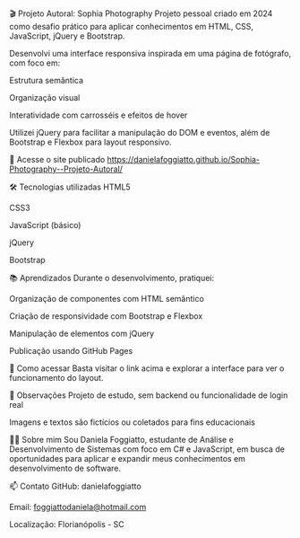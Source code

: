 🎬 Projeto Autoral: Sophia Photography
Projeto pessoal criado em 2024 como desafio prático para aplicar conhecimentos em HTML, CSS, JavaScript, jQuery e Bootstrap.

Desenvolvi uma interface responsiva inspirada em uma página de fotógrafo, com foco em:

Estrutura semântica

Organização visual

Interatividade com carrosséis e efeitos de hover

Utilizei jQuery para facilitar a manipulação do DOM e eventos, além de Bootstrap e Flexbox para layout responsivo.

🔗 Acesse o site publicado
https://danielafoggiatto.github.io/Sophia-Photography--Projeto-Autoral/

🛠️ Tecnologias utilizadas
HTML5

CSS3

JavaScript (básico)

jQuery

Bootstrap

📚 Aprendizados
Durante o desenvolvimento, pratiquei:

Organização de componentes com HTML semântico

Criação de responsividade com Bootstrap e Flexbox

Manipulação de elementos com jQuery

Publicação usando GitHub Pages

🚀 Como acessar
Basta visitar o link acima e explorar a interface para ver o funcionamento do layout.

📌 Observações
Projeto de estudo, sem backend ou funcionalidade de login real

Imagens e textos são fictícios ou coletados para fins educacionais

👩‍💻 Sobre mim
Sou Daniela Foggiatto, estudante de Análise e Desenvolvimento de Sistemas com foco em C# e JavaScript, em busca de oportunidades para aplicar e expandir meus conhecimentos em desenvolvimento de software.

📫 Contato
GitHub: danielafoggiatto

Email: foggiattodaniela@hotmail.com

Localização: Florianópolis - SC
